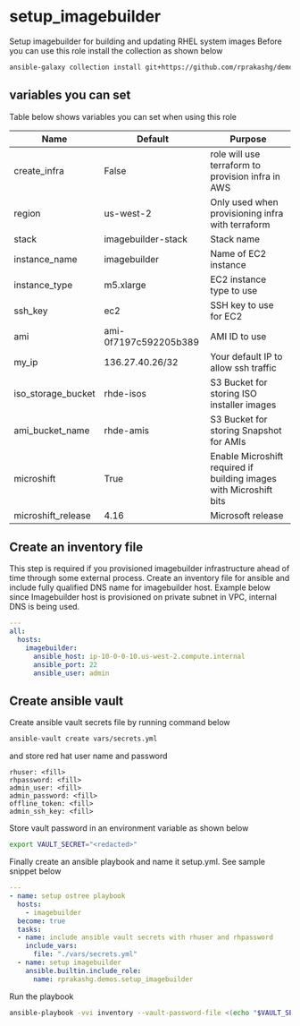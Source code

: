 # setup_imagebuilder
Setup imagebuilder  for building and updating RHEL system images
Before you can use this role install the collection as shown below

```sh
ansible-galaxy collection install git+https://github.com/rprakashg/demos.git,main
```

## variables you can set 
Table below shows variables you can set when using this role

| Name        | Default | Purpose | 
|------       | ------- | ------- | 
| create_infra | False | role will use terraform to provision infra in AWS |
| region | us-west-2 | Only used when provisioning infra with terraform |
| stack | imagebuilder-stack | Stack name |
| instance_name | imagebuilder | Name of EC2 instance |
| instance_type | m5.xlarge | EC2 instance type to use |
| ssh_key | ec2 | SSH key to use for EC2 |
| ami | ami-0f7197c592205b389 | AMI ID to use |
| my_ip | 136.27.40.26/32 | Your default IP to allow ssh traffic |
| iso_storage_bucket | rhde-isos | S3 Bucket for storing ISO installer images |
| ami_bucket_name | rhde-amis | S3 Bucket for storing Snapshot for AMIs |
| microshift | True | Enable Microshift required if building images with Microshift bits |
| microshift_release | 4.16 | Microsoft release |

## Create an inventory file
This step is required if you provisioned imagebuilder infrastructure ahead of time through some external process. Create an inventory file for ansible and include fully qualified DNS name for imagebuilder host. Example below since Imagebuilder host is provisioned on private subnet in VPC, internal DNS is being used.

```yaml
---
all:
  hosts:
    imagebuilder:
      ansible_host: ip-10-0-0-10.us-west-2.compute.internal
      ansible_port: 22
      ansible_user: admin
```

## Create ansible vault
Create ansible vault secrets file by running command below

```sh
ansible-vault create vars/secrets.yml
```

and store red hat user name and password

```
rhuser: <fill>
rhpassword: <fill>
admin_user: <fill>
admin_password: <fill>
offline_token: <fill>
admin_ssh_key: <fill>
```
Store vault password in an environment variable as shown below

```sh
export VAULT_SECRET="<redacted>"
```

Finally create an ansible playbook and name it setup.yml. See sample snippet below

```yml
---
- name: setup ostree playbook
  hosts:
    - imagebuilder
  become: true  
  tasks:
  - name: include ansible vault secrets with rhuser and rhpassword
    include_vars:
      file: "./vars/secrets.yml"
  - name: setup imagebuilder
    ansible.builtin.include_role:
      name: rprakashg.demos.setup_imagebuilder
```

Run the playbook

```sh
ansible-playbook -vvi inventory --vault-password-file <(echo "$VAULT_SECRET") setup.yml

```